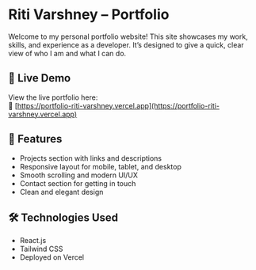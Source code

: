# Riti Varshney – Portfolio

Welcome to my personal portfolio website! This site showcases my work, skills, and experience as a developer. It’s designed to give a quick, clear view of who I am and what I can do.

## 🚀 Live Demo

View the live portfolio here:  
🔗 [https://portfolio-riti-varshney.vercel.app](https://portfolio-riti-varshney.vercel.app)

## 📌 Features

- Projects section with links and descriptions
- Responsive layout for mobile, tablet, and desktop
- Smooth scrolling and modern UI/UX
- Contact section for getting in touch
- Clean and elegant design

## 🛠️ Technologies Used

- React.js
- Tailwind CSS
- Deployed on Vercel
